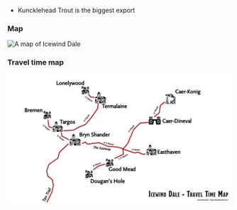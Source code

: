 - Kuncklehead Trout is the biggest export

### Map
![A map of Icewind Dale](/images/icewind-dale.jpg)

### Travel time map
![A map of travel times in Icewind Dale](/images/icewind-dale-travel-time-map.png)

